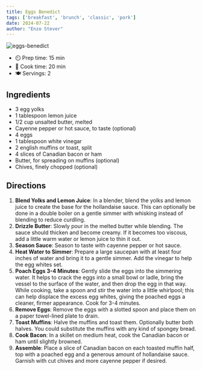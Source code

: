 ```yaml
---
title: Eggs Benedict
tags: ['breakfast', 'brunch', 'classic', 'pork']
date: 2024-07-22
author: "Enzo Stever"
---
```


![eggs-benedict](/pix/eggs-benedict.webp)

- ⏲️ Prep time: 15 min
- 🍳 Cook time: 20 min
- 🍽️ Servings: 2

## Ingredients

- 3 egg yolks
- 1 tablespoon lemon juice
- 1/2 cup unsalted butter, melted
- Cayenne pepper or hot sauce, to taste (optional)
- 4 eggs
- 1 tablespoon white vinegar
- 2 english muffins or toast, split
- 4 slices of Canadian bacon or ham
- Butter, for spreading on muffins (optional)
- Chives, finely chopped (optional)

## Directions

1. **Blend Yolks and Lemon Juice**: In a blender, blend the yolks and lemon juice to create the base for the hollandaise sauce. This can optionally be done in a double boiler on a gentle simmer with whisking instead of blending to reduce curdling.
2. **Drizzle Butter**: Slowly pour in the melted butter while blending. The sauce should thicken and become creamy. If it becomes too viscous, add a little warm water or lemon juice to thin it out.
3. **Season Sauce**: Season to taste with cayenne pepper or hot sauce.
4. **Heat Water to Simmer**: Prepare a large saucepan with at least four inches of water and bring it to a gentle simmer. Add the vinegar to help the egg whites set.
5. **Poach Eggs 3-4 Minutes**: Gently slide the eggs into the simmering water. It helps to crack the eggs into a small bowl or ladle, bring the vessel to the surface of the water, and then drop the egg in that way. While cooking, take a spoon and stir the water into a little whirlpool; this can help displace the excess egg whites, giving the poached eggs a cleaner, firmer appearance. Cook for 3-4 minutes.
6. **Remove Eggs**: Remove the eggs with a slotted spoon and place them on a paper towel-lined plate to drain.
7. **Toast Muffins**: Halve the muffins and toast them. Optionally butter both halves. You could substitute the muffins with any kind of spongey bread.
8. **Cook Bacon**: In a skillet on medium heat, cook the Canadian bacon or ham until slightly browned.
9. **Assemble**: Place a slice of Canadian bacon on each toasted muffin half, top with a poached egg and a generous amount of hollandaise sauce. Garnish with cut chives and more cayenne pepper if desired.